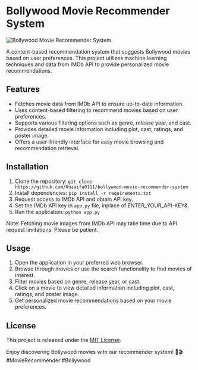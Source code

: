 # Bollywood Movie Recommender System

![Bollywood Movie Recommender System]()

A content-based recommendation system that suggests Bollywood movies based on user preferences. This project utilizes machine learning techniques and data from IMDb API to provide personalized movie recommendations.

## Features

- Fetches movie data from IMDb API to ensure up-to-date information.
- Uses content-based filtering to recommend movies based on user preferences.
- Supports various filtering options such as genre, release year, and cast.
- Provides detailed movie information including plot, cast, ratings, and poster image.
- Offers a user-friendly interface for easy movie browsing and recommendation retrieval.

## Installation

1. Clone the repository: `git clone https://github.com/Huzaifa0111/bollywood-movie-recommender-system`
2. Install dependencies: `pip install -r requirements.txt`
3. Request access to IMDb API and obtain API key.
4. Set the IMDb API key in `app.py` file, inplace of ENTER_YOUR_API-KEY&.
5. Run the application: `python app.py`

Note: Fetching movie images from IMDb API may take time due to API request limitations. Please be patient.

## Usage

1. Open the application in your preferred web browser.
2. Browse through movies or use the search functionality to find movies of interest.
3. Filter movies based on genre, release year, or cast.
4. Click on a movie to view detailed information including plot, cast, ratings, and poster image.
5. Get personalized movie recommendations based on your movie preferences.


## License

This project is released under the [MIT License](LICENSE).

Enjoy discovering Bollywood movies with our recommender system! 🎥🎬 #MovieRecommender #Bollywood